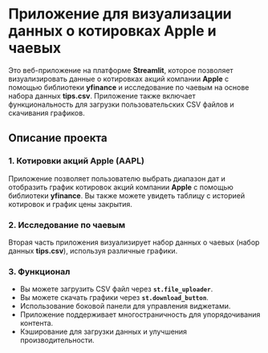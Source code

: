 # Приложение для визуализации данных о котировках Apple и чаевых

Это веб-приложение на платформе **Streamlit**, которое позволяет визуализировать данные о котировках акций компании **Apple** с помощью библиотеки **yfinance** и исследование по чаевым на основе набора данных **tips.csv**. Приложение также включает функциональность для загрузки пользовательских CSV файлов и скачивания графиков.

## Описание проекта

### 1. **Котировки акций Apple (AAPL)**
Приложение позволяет пользователю выбрать диапазон дат и отобразить график котировок акций компании **Apple** с помощью библиотеки **yfinance**. Вы также можете увидеть таблицу с историей котировок и график цены закрытия.

### 2. **Исследование по чаевым**
Вторая часть приложения визуализирует набор данных о чаевых (набор данных **tips.csv**), используя различные графики.

### 3. **Функционал**
- Вы можете загрузить CSV файл через **`st.file_uploader`**.
- Вы можете скачать графики через **`st.download_button`**.
- Использование боковой панели для управления виджетами.
- Приложение поддерживает многостраничность для упорядочивания контента.
- Кэширование для загрузки данных и улучшения производительности.